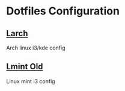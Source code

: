 # Dotfiles Configuration

## [Larch](./larch)

Arch linux i3/kde config  

## [Lmint Old](./lmint)

Linux mint i3 config

